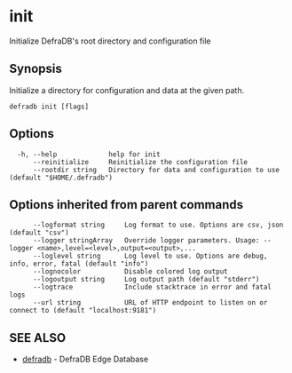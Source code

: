 # init

Initialize DefraDB's root directory and configuration file

## Synopsis

Initialize a directory for configuration and data at the given path.

```
defradb init [flags]
```

## Options

```
  -h, --help             help for init
      --reinitialize     Reinitialize the configuration file
      --rootdir string   Directory for data and configuration to use (default "$HOME/.defradb")
```

## Options inherited from parent commands

```
      --logformat string     Log format to use. Options are csv, json (default "csv")
      --logger stringArray   Override logger parameters. Usage: --logger <name>,level=<level>,output=<output>,...
      --loglevel string      Log level to use. Options are debug, info, error, fatal (default "info")
      --lognocolor           Disable colored log output
      --logoutput string     Log output path (default "stderr")
      --logtrace             Include stacktrace in error and fatal logs
      --url string           URL of HTTP endpoint to listen on or connect to (default "localhost:9181")
```

## SEE ALSO

* [defradb](defradb.md)	 - DefraDB Edge Database

